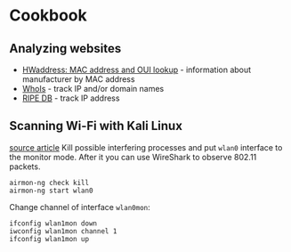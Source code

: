 # Cookbook

## Analyzing websites

- [HWaddress: MAC address and OUI lookup](https://hwaddress.com/) - information about manufacturer by MAC address
- [WhoIs](https://who.is/) - track IP and/or domain names
- [RIPE DB](https://apps.db.ripe.net/db-web-ui/#/query) - track IP address

## Scanning Wi-Fi with Kali Linux

[source article](http://www.inzoolee.com/capture-wifi-air-packets-kali-linux-wifi-adapter/)
Kill possible interfering processes and put `wlan0` interface to the monitor mode. After it you can use WireShark to observe 802.11 packets.
```
airmon-ng check kill
airmon-ng start wlan0
```
Change channel of interface `wlan0mon`:
```
ifconfig wlan1mon down
iwconfig wlan1mon channel 1
ifconfig wlan1mon up
```
